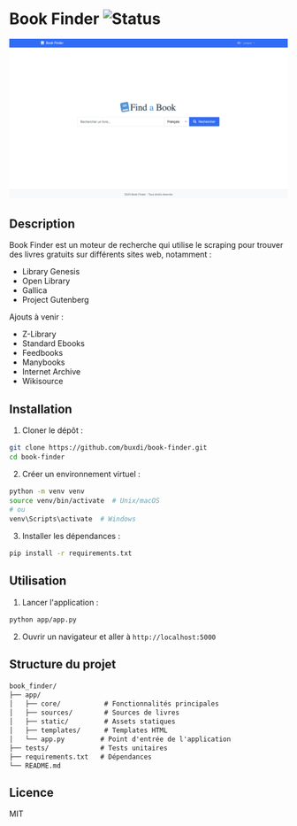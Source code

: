 # Book Finder ![Status](https://img.shields.io/badge/status-alpha-orange)

![la page d'accueil](screenshot/screenshot.png)

## Description

Book Finder est un moteur de recherche qui utilise le scraping pour trouver des livres gratuits sur différents sites web, notamment :
- Library Genesis
- Open Library
- Gallica
- Project Gutenberg

Ajouts à venir :
- Z-Library
- Standard Ebooks
- Feedbooks
- Manybooks
- Internet Archive
- Wikisource

## Installation

1. Cloner le dépôt :
```bash
git clone https://github.com/buxdi/book-finder.git
cd book-finder
```

2. Créer un environnement virtuel :
```bash
python -m venv venv
source venv/bin/activate  # Unix/macOS
# ou
venv\Scripts\activate  # Windows
```

3. Installer les dépendances :
```bash
pip install -r requirements.txt
```

## Utilisation

1. Lancer l'application :
```bash
python app/app.py
```

2. Ouvrir un navigateur et aller à `http://localhost:5000`

## Structure du projet

```
book_finder/
├── app/
│   ├── core/           # Fonctionnalités principales
│   ├── sources/        # Sources de livres
│   ├── static/         # Assets statiques
│   ├── templates/      # Templates HTML
│   └── app.py         # Point d'entrée de l'application
├── tests/             # Tests unitaires
├── requirements.txt   # Dépendances
└── README.md
```

## Licence
MIT
